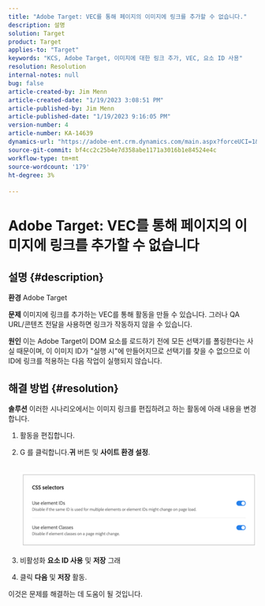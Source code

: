 ```yaml
---
title: "Adobe Target: VEC를 통해 페이지의 이미지에 링크를 추가할 수 없습니다."
description: 설명
solution: Target
product: Target
applies-to: "Target"
keywords: "KCS, Adobe Target, 이미지에 대한 링크 추가, VEC, 요소 ID 사용"
resolution: Resolution
internal-notes: null
bug: false
article-created-by: Jim Menn
article-created-date: "1/19/2023 3:08:51 PM"
article-published-by: Jim Menn
article-published-date: "1/19/2023 9:16:05 PM"
version-number: 4
article-number: KA-14639
dynamics-url: "https://adobe-ent.crm.dynamics.com/main.aspx?forceUCI=1&pagetype=entityrecord&etn=knowledgearticle&id=7834022c-0b98-ed11-aad1-6045bd0065f9"
source-git-commit: bf4cc2c25b4e7d358abe1171a3016b1e84524e4c
workflow-type: tm+mt
source-wordcount: '179'
ht-degree: 3%

---
```


# Adobe Target: VEC를 통해 페이지의 이미지에 링크를 추가할 수 없습니다

## 설명 {#description}


<b>환경</b>
Adobe Target

<b>문제</b>
이미지에 링크를 추가하는 VEC를 통해 활동을 만들 수 있습니다.
그러나 QA URL/콘텐츠 전달을 사용하면 링크가 작동하지 않을 수 있습니다.

<b>원인</b>
이는 Adobe Target이 DOM 요소를 로드하기 전에 모든 선택기를 폴링한다는 사실 때문이며, 이 이미지 ID가 &quot;실행 시&quot;에 만들어지므로 선택기를 찾을 수 없으므로 이 ID에 링크를 적용하는 다음 작업이 실행되지 않습니다.


## 해결 방법 {#resolution}


<b>솔루션</b>
이러한 시나리오에서는 이미지 링크를 편집하려고 하는 활동에 아래 내용을 변경합니다.

1. 활동을 편집합니다.
2. G 를 클릭합니다.<b>귀</b> 버튼 및 <b>사이트 환경 설정</b>.

       ![](assets/0154a0e2-0b98-ed11-aad1-6045bd0065f9.png)






































3. 비활성화 <b>요소 ID 사용</b> 및 <b>저장</b> 그래
4. 클릭 <b>다음</b> 및 <b>저장</b> 활동.


이것은 문제를 해결하는 데 도움이 될 것입니다.
